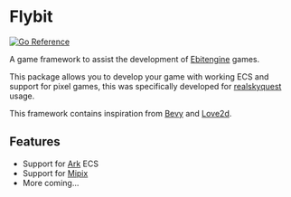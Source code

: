 # Flybit

[![Go Reference](https://pkg.go.dev/badge/github.com/realskyquest/flybit.svg)](https://pkg.go.dev/github.com/realskyquest/flybit/v2)

A game framework to assist the development of [Ebitengine](https://github.com/hajimehoshi/ebiten) games.

This package allows you to develop your game with working ECS and support for pixel games, this was specifically developed for [realskyquest](https://github.com/realskyquest) usage. 

This framework contains inspiration from [Bevy](https://github.com/bevyengine/bevy) and [Love2d](https://github.com/love2d/love). 

## Features

- Support for [Ark](https://github.com/mlange-42/ark) ECS
- Support for [Mipix](https://github.com/tinne26/mipix)
- More coming...
